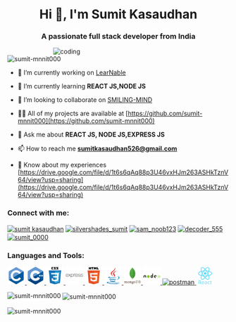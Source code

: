 <h1 align="center">Hi 👋, I'm Sumit Kasaudhan</h1>
<h3 align="center">A passionate full stack developer from India</h3>
<img align="right" alt="coding" width="400" src="https://cdn.dribbble.com/users/1162077/screenshots/3848914/programmer.gif">

<p align="left"> <img src="https://komarev.com/ghpvc/?username=sumit-mnnit000&label=Profile%20views&color=0e75b6&style=flat" alt="sumit-mnnit000" /> </p>

- 🔭 I’m currently working on [LearNable](https://github.com/priyanshu5656/LearnAble)

- 🌱 I’m currently learning **REACT JS,NODE JS**

- 👯 I’m looking to collaborate on [SMILING-MIND](https://github.com/sharmavasant/SMILING-MIND)

- 👨‍💻 All of my projects are available at [https://github.com/sumit-mnnit000](https://github.com/sumit-mnnit000)

- 💬 Ask me about **REACT JS, NODE JS,EXPRESS JS**

- 📫 How to reach me **sumitkasaudhan526@gmail.com**

- 📄 Know about my experiences [https://drive.google.com/file/d/1t6s6qAq88p3U46vxHJm263ASHkTznV64/view?usp=sharing](https://drive.google.com/file/d/1t6s6qAq88p3U46vxHJm263ASHkTznV64/view?usp=sharing)
<h3 align="left">Connect with me:</h3>
<p align="left">
<a href="https://linkedin.com/in/sumit kasaudhan" target="blank"><img align="center" src="https://raw.githubusercontent.com/rahuldkjain/github-profile-readme-generator/master/src/images/icons/Social/linked-in-alt.svg" alt="sumit kasaudhan" height="30" width="40" /></a>
<a href="https://instagram.com/silvershades_sumit" target="blank"><img align="center" src="https://raw.githubusercontent.com/rahuldkjain/github-profile-readme-generator/master/src/images/icons/Social/instagram.svg" alt="silvershades_sumit" height="30" width="40" /></a>
<a href="https://www.codechef.com/users/sam_noob123" target="blank"><img align="center" src="https://cdn.jsdelivr.net/npm/simple-icons@3.1.0/icons/codechef.svg" alt="sam_noob123" height="30" width="40" /></a>
<a href="https://codeforces.com/profile/decoder_555" target="blank"><img align="center" src="https://raw.githubusercontent.com/rahuldkjain/github-profile-readme-generator/master/src/images/icons/Social/codeforces.svg" alt="decoder_555" height="30" width="40" /></a>
<a href="https://www.leetcode.com/sumit_0000" target="blank"><img align="center" src="https://raw.githubusercontent.com/rahuldkjain/github-profile-readme-generator/master/src/images/icons/Social/leet-code.svg" alt="sumit_0000" height="30" width="40" /></a>
</p>

<h3 align="left">Languages and Tools:</h3>
<p align="left"> <a href="https://www.cprogramming.com/" target="_blank" rel="noreferrer"> <img src="https://raw.githubusercontent.com/devicons/devicon/master/icons/c/c-original.svg" alt="c" width="40" height="40"/> </a> <a href="https://www.w3schools.com/cpp/" target="_blank" rel="noreferrer"> <img src="https://raw.githubusercontent.com/devicons/devicon/master/icons/cplusplus/cplusplus-original.svg" alt="cplusplus" width="40" height="40"/> </a> <a href="https://www.w3schools.com/css/" target="_blank" rel="noreferrer"> <img src="https://raw.githubusercontent.com/devicons/devicon/master/icons/css3/css3-original-wordmark.svg" alt="css3" width="40" height="40"/> </a> <a href="https://expressjs.com" target="_blank" rel="noreferrer"> <img src="https://raw.githubusercontent.com/devicons/devicon/master/icons/express/express-original-wordmark.svg" alt="express" width="40" height="40"/> </a> <a href="https://www.w3.org/html/" target="_blank" rel="noreferrer"> <img src="https://raw.githubusercontent.com/devicons/devicon/master/icons/html5/html5-original-wordmark.svg" alt="html5" width="40" height="40"/> </a> <a href="https://www.java.com" target="_blank" rel="noreferrer"> <img src="https://raw.githubusercontent.com/devicons/devicon/master/icons/java/java-original.svg" alt="java" width="40" height="40"/> </a> <a href="https://www.mongodb.com/" target="_blank" rel="noreferrer"> <img src="https://raw.githubusercontent.com/devicons/devicon/master/icons/mongodb/mongodb-original-wordmark.svg" alt="mongodb" width="40" height="40"/> </a> <a href="https://nodejs.org" target="_blank" rel="noreferrer"> <img src="https://raw.githubusercontent.com/devicons/devicon/master/icons/nodejs/nodejs-original-wordmark.svg" alt="nodejs" width="40" height="40"/> </a> <a href="https://postman.com" target="_blank" rel="noreferrer"> <img src="https://www.vectorlogo.zone/logos/getpostman/getpostman-icon.svg" alt="postman" width="40" height="40"/> </a> <a href="https://reactjs.org/" target="_blank" rel="noreferrer"> <img src="https://raw.githubusercontent.com/devicons/devicon/master/icons/react/react-original-wordmark.svg" alt="react" width="40" height="40"/> </a> </p>

<p><img align="left" src="https://github-readme-stats.vercel.app/api/top-langs?username=sumit-mnnit000&show_icons=true&locale=en&layout=compact" alt="sumit-mnnit000" /></p>

<p>&nbsp;<img align="center" src="https://github-readme-stats.vercel.app/api?username=sumit-mnnit000&show_icons=true&locale=en" alt="sumit-mnnit000" /></p>

<p><img align="center" src="https://github-readme-streak-stats.herokuapp.com/?user=sumit-mnnit000&" alt="sumit-mnnit000" /></p>
